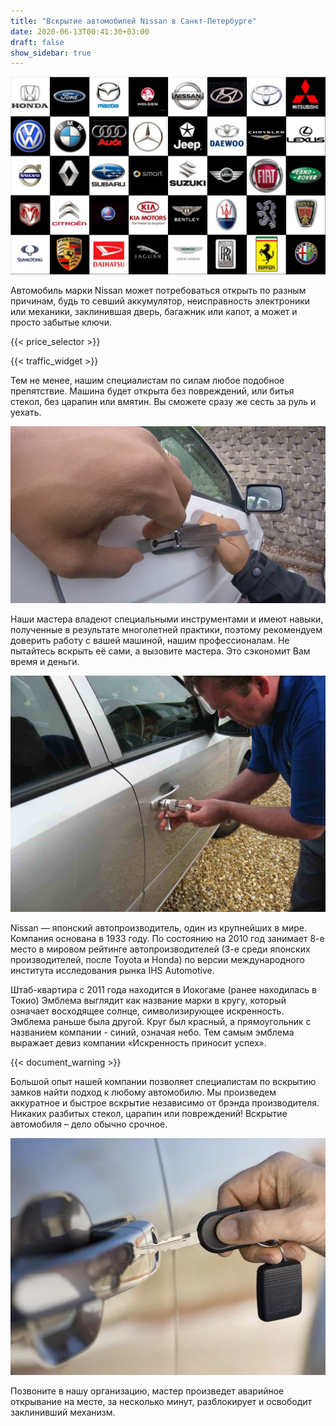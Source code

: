 ```yaml
---
title: "Вскрытие автомобилей Nissan в Санкт-Петербурге"
date: 2020-06-13T00:41:30+03:00
draft: false
show_sidebar: true
---
```


![логотипы авто](../car_logo.jpg)

Автомобиль марки Nissan может потребоваться открыть по разным причинам, будь то севший аккумулятор, неисправность электроники или механики, заклинившая дверь, багажник или капот, а может и просто забытые ключи. 

{{< price_selector >}}

{{< traffic_widget >}}

Тем не менее, нашим специалистам по силам любое подобное препятствие. Машина будет открыта без повреждений, или битья стекол, без царапин или вмятин. Вы сможете сразу же сесть за руль и уехать.

![вскрытие машины без повреждений](../car.jpg)

Наши мастера владеют специальными инструментами и имеют навыки, полученные в результате многолетней практики, поэтому рекомендуем доверить работу с вашей машиной, нашим профессионалам. Не пытайтесь вскрыть её сами, а вызовите мастера. Это сэкономит Вам время и деньги.

![процесс вскртия авто](../car_open.jpg)

Nissan — японский автопроизводитель, один из крупнейших в мире. Компания основана в 1933 году. По состоянию на 2010 год занимает 8-е место в мировом рейтинге автопроизводителей (3-е среди японских производителей, после Toyota и Honda) по версии международного института исследования рынка IHS Automotive. 

Штаб-квартира с 2011 года находится в Иокогаме (ранее находилась в Токио) Эмблема выглядит как название марки в кругу, который означает восходящее солнце, символизирующее искренность. Эмблема раньше была другой. Круг был красный, а прямоугольник с названием компании - синий, означая небо. Тем самым эмблема выражает девиз компании «Искренность приносит успех».

{{< document_warning >}}

Большой опыт нашей компании позволяет специалистам по вскрытию замков найти подход к любому автомобилю. Мы произведем аккуратное и быстрое вскрытие независимо от брэнда производителя. Никаких разбитых стекол, царапин или повреждений! Вскрытие автомобиля – дело обычно срочное. 

![ключ от авто](../car_key.jpg)

Позвоните в нашу организацию, мастер произведет аварийное открывание на месте, за несколько минут, разблокирует и освободит заклинивший механизм.
